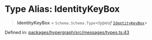# Type Alias: IdentityKeyBox

> **IdentityKeyBox** = `Schema.Schema.Type`\<*typeof* [`IdentityKeyBox`](../variables/IdentityKeyBox.md)\>

Defined in: [packages/hypergraph/src/messages/types.ts:43](https://github.com/hashirpm/hypergraph/blob/ab4ea1cdb9430798142e0d735aac9d31c2cf0ae0/packages/hypergraph/src/messages/types.ts#L43)
